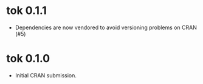 # tok 0.1.1

- Dependencies are now vendored to avoid versioning problems on CRAN (#5)

# tok 0.1.0

* Initial CRAN submission.
